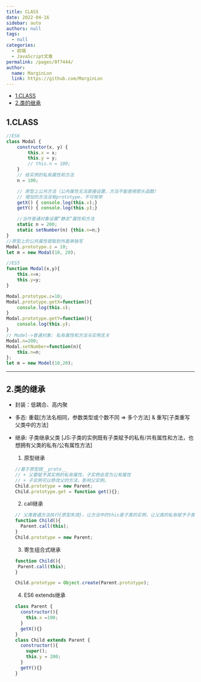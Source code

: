 ```yaml
---
title: CLASS
date: 2022-04-16
sidebar: auto
authors: null
tags: 
  - null
categories: 
  - 前端
  - JavaScript文章
permalink: /pages/0f7444/
author: 
  name: MarginLon
  link: https://github.com/MarginLon
---
```

- [1.CLASS](#1class)
- [2.类的继承](#2类的继承)

## 1.CLASS

```js
//ES6
class Modal {
    constructor(x, y) {
        this.x = x;
        this.y = y;
        // this.n = 100;
    } 
    // 给实例的私有属性和方法
    n = 100;

    // 原型上公共方法（公共属性无法直接设置，方法不能使用箭头函数）
    // 增加的方法没有prototype，不可枚举
    getX() { console.log(this.x);}
    getY() { console.log(this.y);}

    //当作普通对象设置“静态”属性和方法
    static n = 200;
    static setNumber(n) {this.n=n;}
}
//原型上的公共属性提取到外面单独写
Modal.prototype.z = 10;
let m = new Modal(10, 20);

//ES5
function Modal(x,y){
    this.x=x;
    this.y=y;
}

Modal.prototype.z=10;
Modal.prototype.getX=function(){
    console.log(this.x);
}
Modal.prototype.getY=function(){
    console.log(this.y);
}
// Model->普通对象: 私有属性和方法与实例无关
Modal.n=200;
Modal.setNumber=function(n){
    this.n=n;
};
let m = new Model(10,20);

```

---

## 2.类的继承

- 封装：低耦合、高内聚
- 多态: 重载[方法名相同，参数类型或个数不同 => 多个方法] & 重写[子类重写父类中的方法]
- 继承: 子类继承父类 [JS:子类的实例既有子类赋予的私有/共有属性和方法，也想拥有父类的私有/公有属性方法]
  1. 原型继承

  ```js
  //基于原型链__proto__
  // + 父要赋予其实例的私有属性，子实例会变为公有属性
  // + 子实例可以修改父的方法，影响父实例。
  Child.prototype = new Parent;
  Child.prototype.get = function get(){};
  ```
  
  2. call继承

  ```js
  // 父类普通方法执行{原型失效}，让方法中的this是子类的实例，让父类的私有赋予子类实例的私有
  function Child(){
    Parent.call(this);
  }
  Child.prototype = new Parent;
  ```

  3. 寄生组合式继承

   ```js
  function Child(){
    Parent.call(this);
  }

  Child.prototype = Object.create(Parent.prototype);
  ```

  4. ES6 extends继承

  ```js
  class Parent {
    constructor(){
      this.x =100;
    }
    getX(){}
  }
  class Child extends Parent {
    constructor(){
      super();
      this.y = 200;
    }
    getY(){}
  }
  ```
